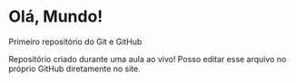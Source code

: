 # Olá, Mundo!
 Primeiro repositório do Git e GitHub

 Repositório criado durante uma aula ao vivo!
 Posso editar esse arquivo no próprio GitHub diretamente no site.
 
